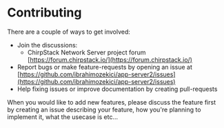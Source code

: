 # Contributing

There are a couple of ways to get involved:

* Join the discussions:
    * ChirpStack Network Server project forum [https://forum.chirpstack.io/](https://forum.chirpstack.io/)
* Report bugs or make feature-requests by opening an issue at [https://github.com/ibrahimozekici/app-server2/issues](https://github.com/ibrahimozekici/app-server2/issues)
* Help fixing issues or improve documentation by creating pull-requests


When you would like to add new features, please discuss the feature first
by creating an issue describing your feature, how you're planning to implement
it, what the usecase is etc...
